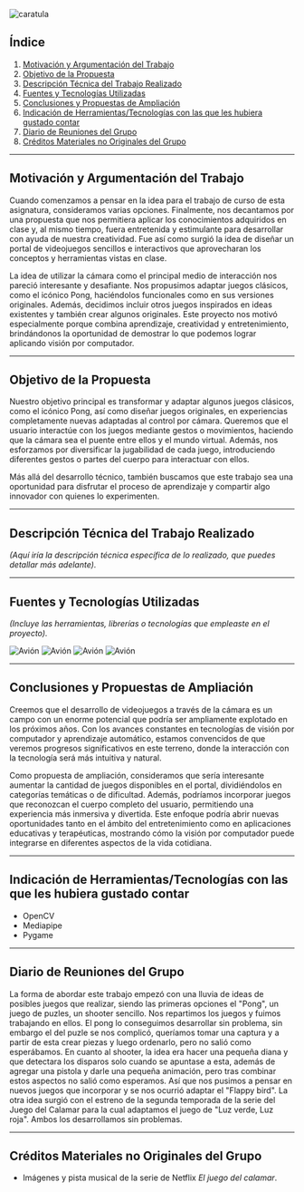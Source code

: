 ![caratula](files/caratula.png)

## Índice

1. [Motivación y Argumentación del Trabajo](#motivación-y-argumentación-del-trabajo)
2. [Objetivo de la Propuesta](#objetivo-de-la-propuesta)
3. [Descripción Técnica del Trabajo Realizado](#descripción-técnica-del-trabajo-realizado)
4. [Fuentes y Tecnologías Utilizadas](#fuentes-y-tecnologías-utilizadas)
5. [Conclusiones y Propuestas de Ampliación](#conclusiones-y-propuestas-de-ampliación)
6. [Indicación de Herramientas/Tecnologías con las que les hubiera gustado contar](#indicación-de-herramientas-tecnologías-con-las-que-les-hubiera-gustado-contar)
7. [Diario de Reuniones del Grupo](#diario-de-reuniones-del-grupo)
8. [Créditos Materiales no Originales del Grupo](#créditos-materiales-no-originales-del-grupo)

---

## **Motivación y Argumentación del Trabajo**

Cuando comenzamos a pensar en la idea para el trabajo de curso de esta asignatura, consideramos varias opciones. Finalmente, nos decantamos por una propuesta que nos permitiera aplicar los conocimientos adquiridos en clase y, al mismo tiempo, fuera entretenida y estimulante para desarrollar con ayuda de nuestra creatividad. Fue así como surgió la idea de diseñar un portal de videojuegos sencillos e interactivos que aprovecharan los conceptos y herramientas vistas en clase.

La idea de utilizar la cámara como el principal medio de interacción nos pareció interesante y desafiante. Nos propusimos adaptar juegos clásicos, como el icónico Pong, haciéndolos funcionales como en sus versiones originales. Además, decidimos incluir otros juegos inspirados en ideas existentes y también crear algunos originales. Este proyecto nos motivó especialmente porque combina aprendizaje, creatividad y entretenimiento, brindándonos la oportunidad de demostrar lo que podemos lograr aplicando visión por computador.

---

## **Objetivo de la Propuesta**

Nuestro objetivo principal es transformar y adaptar algunos juegos clásicos, como el icónico Pong, así como diseñar juegos originales, en experiencias completamente nuevas adaptadas al control por cámara. Queremos que el usuario interactúe con los juegos mediante gestos o movimientos, haciendo que la cámara sea el puente entre ellos y el mundo virtual. Además, nos esforzamos por diversificar la jugabilidad de cada juego, introduciendo diferentes gestos o partes del cuerpo para interactuar con ellos.

Más allá del desarrollo técnico, también buscamos que este trabajo sea una oportunidad para disfrutar el proceso de aprendizaje y compartir algo innovador con quienes lo experimenten.

---

## **Descripción Técnica del Trabajo Realizado**

*(Aquí iría la descripción técnica específica de lo realizado, que puedes detallar más adelante).*

---

## **Fuentes y Tecnologías Utilizadas**

*(Incluye las herramientas, librerías o tecnologías que empleaste en el proyecto).*

![Avión](files/avion.png)
![Avión](files/avion.png)
![Avión](files/avion.png)
![Avión](files/avion.png)


---

## **Conclusiones y Propuestas de Ampliación**

Creemos que el desarrollo de videojuegos a través de la cámara es un campo con un enorme potencial que podría ser ampliamente explotado en los próximos años. Con los avances constantes en tecnologías de visión por computador y aprendizaje automático, estamos convencidos de que veremos progresos significativos en este terreno, donde la interacción con la tecnología será más intuitiva y natural.

Como propuesta de ampliación, consideramos que sería interesante aumentar la cantidad de juegos disponibles en el portal, dividiéndolos en categorías temáticas o de dificultad. Además, podríamos incorporar juegos que reconozcan el cuerpo completo del usuario, permitiendo una experiencia más inmersiva y divertida. Este enfoque podría abrir nuevas oportunidades tanto en el ámbito del entretenimiento como en aplicaciones educativas y terapéuticas, mostrando cómo la visión por computador puede integrarse en diferentes aspectos de la vida cotidiana.

---

## **Indicación de Herramientas/Tecnologías con las que les hubiera gustado contar**

- OpenCV 
- Mediapipe
- Pygame

---

## **Diario de Reuniones del Grupo**

La forma de abordar este trabajo empezó con una lluvia de ideas de posibles juegos que realizar, siendo las primeras opciones el "Pong", un juego de puzles, un shooter sencillo. Nos repartimos los juegos y fuimos trabajando en ellos. 
El pong lo conseguimos desarrollar sin problema, sin embargo el del puzle se nos complicó, queríamos tomar una captura y a partir de esta crear piezas y luego ordenarlo, pero no salió como esperábamos. En cuanto al shooter, la idea era hacer una pequeña diana y que detectara los disparos solo cuando se apuntase a esta, además de agregar una pistola y darle una pequeña animación, pero tras combinar estos aspectos no salió como esperamos. Así que nos pusimos a pensar en nuevos juegos que incorporar y se nos ocurrió adaptar el "Flappy bird". La otra idea surgió con el estreno de la segunda temporada de la serie del Juego del Calamar para la cual adaptamos el juego de "Luz verde, Luz roja". Ambos los desarrollamos sin problemas.

---

## **Créditos Materiales no Originales del Grupo**

- Imágenes y pista musical de la serie de Netflix *El juego del calamar*.

